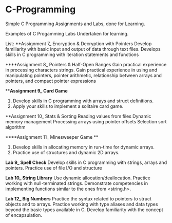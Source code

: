# C-Programming
Simple C Programming Assignments and Labs, done for Learning.

Examples of C Progamming Labs Undertaken for learning.

List:
**Assignment 7_ Encryption & Decryption with Pointers
Develop familiarity with basic input and output of data through text files.
Develops skills in C programming with iteration statements and functions

****Assignment 8_ Pointers & Half-Open Ranges
Gain practical experience in processing characters strings.
Gain practical experience in using and manipulating pointers, pointer arithmetic, relationship
between arrays and pointers, and compact pointer expressions

****Assignment 9_ Card Game**
1. Develop skills in C programming with arrays and struct definitions.
2. Apply your skills to implement a solitaire card game.

**Assignment 10_ Stats & Sorting
Reading values from files
Dynamic memory management
Processing arrays using pointer offsets
Selection sort algorithm

****Assignment 11_ Minesweeper Game
**
1. Develop skills in allocating memory in run-time for dynamic arrays.
2. Practice use of structures and dynamic 2D arrays.


**Lab 9_ Spell Check**
Develop skills in C programming with strings, arrays and pointers.
Practice use of file I/O and structure

**Lab 10_ String Library** 
Use dynamic allocation/deallocation.
Practice working with null-terminated strings.
Demonstrate competencies in implementing functions similar to the ones from <string.h>.

**Lab 12_ Big Numbers**
Practice the syntax related to pointers to struct objects and to arrays.
Practice working with type aliases and data types beyond the basic types available in C.
Develop familiarity with the concept of encapsulation.

